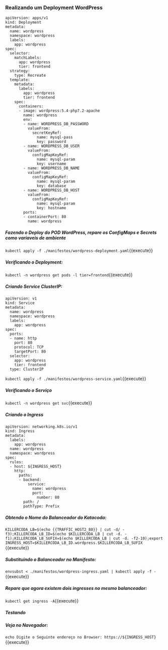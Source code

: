 
### Realizando um Deployment WordPress

```
apiVersion: apps/v1
kind: Deployment
metadata:
  name: wordpress
  namespace: wordpress
  labels:
    app: wordpress
spec:
  selector:
    matchLabels:
      app: wordpress
      tier: frontend
  strategy:
    type: Recreate
  template:
    metadata:
      labels:
        app: wordpress
        tier: frontend
    spec:
      containers:
      - image: wordpress:5.4-php7.2-apache
        name: wordpress
        env:
        - name: WORDPRESS_DB_PASSWORD
          valueFrom:
            secretKeyRef:
              name: mysql-pass
              key: password
        - name: WORDPRESS_DB_USER
          valueFrom:
            configMapKeyRef:
              name: mysql-param
              key: username
        - name: WORDPRESS_DB_NAME
          valueFrom:
            configMapKeyRef:
              name: mysql-param
              key: database
        - name: WORDPRESS_DB_HOST
          valueFrom:
            configMapKeyRef:
              name: mysql-param
              key: hostname
        ports:
        - containerPort: 80
          name: wordpress
```
##### Fazendo o Deploy do POD WordPress, repare os ConfigMaps e Secrets como variaveis de ambiente

`kubectl apply -f ./manifestos/wordpress-deployment.yaml`{{execute}}

##### Verificando o Deployment:

`kubectl -n wordpress get pods -l tier=frontend`{{execute}}

##### Criando Service ClusterIP:

```
apiVersion: v1
kind: Service
metadata:
  name: wordpress
  namespace: wordpress
  labels:
    app: wordpress
spec:
  ports:
  - name: http
    port: 80
    protocol: TCP
    targetPort: 80
  selector:
    app: wordpress
    tier: frontend
  type: ClusterIP
```

`kubectl apply -f ./manifestos/wordpress-service.yaml`{{execute}}

##### Verificando o Serviço

`kubectl -n wordpress get svc`{{execute}}

##### Criando o Ingress

```
apiVersion: networking.k8s.io/v1
kind: Ingress
metadata:
  labels:
    app: wordpress
  name: wordpress
  namespace: wordpress
spec:
  rules:
  - host: ${INGRESS_HOST}
    http:
      paths:
      - backend:
          service:
            name: wordpress
            port:
              number: 80
        path: /
        pathType: Prefix
```


##### Obtendo o Nome do Balanceador do Katacoda:
`KILLERCODA_LB=$(echo {{TRAFFIC_HOST2_80}} | cut -d/ -f3);KILLERCODA_LB_ID=$(echo $KILLERCODA_LB | cut -d. -f1);KILLERCODA_LB_SUFIX=$(echo $KILLERCODA_LB | cut -d. -f2-10);export INGRESS_HOST=$KILLERCODA_LB_ID.wordpress.$KILLERCODA_LB_SUFIX
`{{execute}}

##### Substituindo o Balanceador no Manifesto:
`envsubst < ./manifestos/wordpress-ingress.yaml | kubectl apply -f -`{{execute}}

##### Repare que agora existem dois ingresses no mesmo balanceador:
`kubectl get ingress -A`{{execute}}

##### Testando

##### Veja no Navegador:
`echo Digite o Seguinte endereço no Browser: https://${INGRESS_HOST}`{{execute}}
